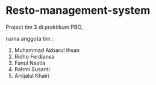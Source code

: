 # Resto-management-system

Project tim 3 di praktikum PBO, 

nama anggota tim :
1. Muhammad Akbarul Ihsan
2. Ridho Ferdiansa
3. Fanul Nastia
4. Rahmi Susanti
5. Arrijalul Khairi
